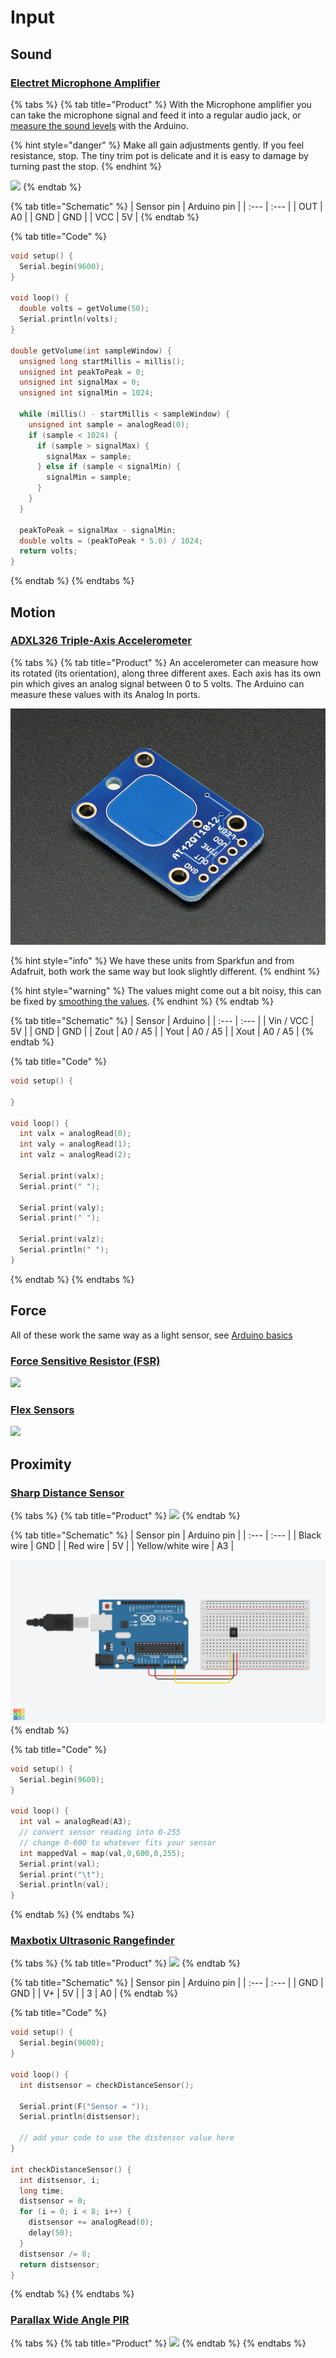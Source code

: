 # Input

## Sound

### [Electret Microphone Amplifier](https://learn.adafruit.com/adafruit-agc-electret-microphone-amplifier-max9814)​

{% tabs %}
{% tab title="Product" %}
With the Microphone amplifier you can take the microphone signal and feed it into a regular audio jack, or [measure the sound levels](https://learn.adafruit.com/adafruit-microphone-amplifier-breakout/measuring-sound-levels) with the Arduino. 

{% hint style="danger" %}
Make all gain adjustments gently. If you feel resistance, stop. The tiny trim pot is delicate and it is easy to damage by turning past the stop.
{% endhint %}

![](https://cdn-shop.adafruit.com/970x728/1713-00.jpg)
{% endtab %}

{% tab title="Schematic" %}
| Sensor pin | Arduino pin |
| :--- | :--- |
| OUT | A0 |
| GND | GND |
| VCC | 5V |
{% endtab %}

{% tab title="Code" %}
```cpp
void setup() {
  Serial.begin(9600);
}

void loop() {
  double volts = getVolume(50);
  Serial.println(volts);
}

double getVolume(int sampleWindow) {
  unsigned long startMillis = millis();
  unsigned int peakToPeak = 0;
  unsigned int signalMax = 0;
  unsigned int signalMin = 1024;

  while (millis() - startMillis < sampleWindow) {
    unsigned int sample = analogRead(0);
    if (sample < 1024) {
      if (sample > signalMax) {
        signalMax = sample;
      } else if (sample < signalMin) {
        signalMin = sample;
      }
    }
  }

  peakToPeak = signalMax - signalMin;
  double volts = (peakToPeak * 5.0) / 1024;
  return volts;
}
```
{% endtab %}
{% endtabs %}

## Motion

### ​[ADXL326 Triple-Axis Accelerometer](https://www.adafruit.com/product/1018)

{% tabs %}
{% tab title="Product" %}
An accelerometer can measure how its rotated \(its orientation\), along three different axes. Each axis has its own pin which gives an analog signal between 0 to 5 volts. The Arduino can measure these values with its Analog In ports.

![](../../../.gitbook/assets/image%20%281%29.png)

{% hint style="info" %}
We have these units from Sparkfun and from Adafruit, both work the same way but look slightly different. 
{% endhint %}

{% hint style="warning" %}
The values might come out a bit noisy, this can be fixed by [smoothing the values](https://www.arduino.cc/en/tutorial/smoothing).
{% endhint %}
{% endtab %}

{% tab title="Schematic" %}
| Sensor | Arduino |
| :--- | :--- |
| Vin / VCC | 5V |
| GND | GND |
| Zout | A0 / A5 |
| Yout | A0 / A5 |
| Xout | A0 / A5 |
{% endtab %}

{% tab title="Code" %}
```cpp
void setup() {

}

void loop() {
  int valx = analogRead(0);
  int valy = analogRead(1);
  int valz = analogRead(2);

  Serial.print(valx);
  Serial.print(" ");

  Serial.print(valy);
  Serial.print(" ");

  Serial.print(valz);
  Serial.println(" ");
}
```
{% endtab %}
{% endtabs %}

## Force

All of these work the same way as a light sensor, see [Arduino basics](../basics.md#photocell)

### [Force Sensitive Resistor \(FSR\)](https://www.adafruit.com/product/1075)

![](https://cdn-shop.adafruit.com/970x728/1075-01.jpg)

### [Flex Sensors](https://www.adafruit.com/products/182)

![](https://cdn-shop.adafruit.com/970x728/182-00.jpg)

## Proximity

### [Sharp Distance Sensor](https://www.adafruit.com/product/164)

{% tabs %}
{% tab title="Product" %}
![](https://cdn-shop.adafruit.com/970x728/164-00.jpg)
{% endtab %}

{% tab title="Schematic" %}
| Sensor pin | Arduino pin |
| :--- | :--- |
| Black wire | GND |
| Red wire | 5V |
| Yellow/white wire | A3 |

![](../../../.gitbook/assets/ir-proximity.png)
{% endtab %}

{% tab title="Code" %}
```cpp
void setup() {
  Serial.begin(9600);
}

void loop() {
  int val = analogRead(A3);
  // convert sensor reading into 0-255
  // change 0-600 to whatever fits your sensor
  int mappedVal = map(val,0,600,0,255);
  Serial.print(val);
  Serial.print("\t");
  Serial.println(val);
}
```
{% endtab %}
{% endtabs %}

### [Maxbotix Ultrasonic Rangefinder](https://www.adafruit.com/product/172)

{% tabs %}
{% tab title="Product" %}
![](https://cdn-shop.adafruit.com/970x728/172-00.jpg)
{% endtab %}

{% tab title="Schematic" %}
| Sensor pin | Arduino pin |
| :--- | :--- |
| GND | GND |
| V+ | 5V |
| 3 | A0 |
{% endtab %}

{% tab title="Code" %}
```cpp
void setup() {
  Serial.begin(9600);
}

void loop() {
  int distsensor = checkDistanceSensor();
  
  Serial.print(F("Sensor = ")); 
  Serial.println(distsensor);
  
  // add your code to use the distensor value here
}

int checkDistanceSensor() {
  int distsensor, i;
  long time;
  distsensor = 0;
  for (i = 0; i < 8; i++) {
    distsensor += analogRead(0);
    delay(50);
  }
  distsensor /= 8;
  return distsensor;
}

```
{% endtab %}
{% endtabs %}

### [Parallax Wide Angle PIR](https://www.adafruit.com/product/189)

{% tabs %}
{% tab title="Product" %}
![](https://cdn-shop.adafruit.com/970x728/189-00.jpg)
{% endtab %}
{% endtabs %}

